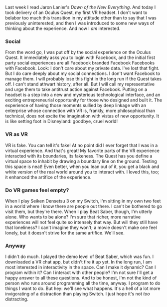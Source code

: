 Last week I read Jaron Lanier's _Dawn of the New Everything_. And today I took delivery of an Oculus Quest, my first VR headset.
I don't want to belabor too much this transition in my attitude other than to say that I was previously uninterested, and then I was introduced to some new ways of thinking about the experience. And now I _am_ interested.

### Social

From the word go, I was put off by the social experience on the Oculus Quest. It immediately asks you to login with Facebook, and the initial first party social experiences are all Facebook branded Facebook Facebooks with Facebook.
Look: I don't care about my private data. I've lost that fight. But I do care deeply about my social connections. I don't want Facebook to manage them.
I will probably lose this fight in the long run if the Quest takes off. I can't stand athwart history, after all. But I will call my representative and urge them to take antitrust action against Facebook. Putting on a headset is a step into a new and mysterious technological interface, and an exciting entrepreneurial opportunity for those who designed and built it.
The experience of having those moments sullied by deep linkage with an enterprise whose connection with VR is, frankly, more philosophical than technical, does not excite the imagination with vistas of new opportunity. It is like setting foot in Disneyland: goodbye, cruel world!

### VR as VR

VR is fake. You can tell it's fake! At no point did I ever forget that I was in a virtual experience.
And that's great!
My favorite parts of the VR experience interacted with its boundaries, its fakeness. The Quest has you define a virtual space to inhabit by drawing a boundary line on the ground. Testing this space is neat!
Even better, when you lean out of it, you get a black and white version of the real world around you to interact with. I loved this, too; it enhanced the artifice of the experience.

### Do VR games feel empty?

When I play Seiken Densetsu 3 on my Switch, I'm sitting in my own two feet in a world where I know there are people out there. I can't be bothered to go visit them, but they're there. When I play Beat Saber, though, I'm utterly alone.
Who wants to be alone?
I'm sure that richer, more narrative experiences will not feel quite so intensely that way. But will they still have that loneliness? I can't imagine they won't; a movie doesn't make one feel lonely, but it doesn't strive for the same artifice. We'll see.

### Anyway

I didn't do much. I played the demo level of Beat Saber, which was fun. I downloaded a VR chat app, but didn't fire it up yet.
In the long run, I am most interested in interactivity in the space. Can I make it dynamic? Can I program within it? Can I interact with other people?
I'm not sure I'll get a happy answer to all these questions. And to be honest, I'm not the kind of person who runs around programming all the time, anyway. I program to do things I want to do.
But hey: we'll see what happens. It's a hell of a lot more invigorating of a distraction than playing Switch. I just hope it's not _too_ distracting.

